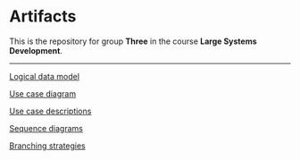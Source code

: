 # Artifacts
This is the repository for group **Three** in the course **Large Systems Development**.

---

[Logical data model](<./Logical Data Model.pdf>)

[Use case diagram](<./Use case diagram/Use case diagram v3.png>)

[Use case descriptions](<./Use case descriptions/Use case descriptions v4.pdf>)

[Sequence diagrams](<./Sequence diagrams>)

[Branching strategies]()
